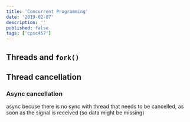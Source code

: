 ```yaml
---
title: 'Concurrent Programming'
date: '2019-02-07'
description: ''
published: false
tags: ['cpsc457']
---
```


## Threads and `fork()`

## Thread cancellation

### Async cancellation

async becuse there is no sync with thread that needs to be cancelled, as soon as the signal is received (so data might be missing)
